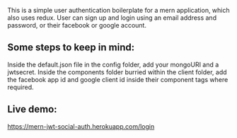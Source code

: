 This is a simple user authentication boilerplate for a mern application, which also uses redux. User can sign up and login using an email address and password, or their facebook or google account.

## Some steps to keep in mind:

Inside the default.json file in the config folder, add your mongoURI and a jwtsecret.
Inside the components folder burried within the client folder, add the facebook app id and google client id inside their component tags where required.

## Live demo:

https://mern-jwt-social-auth.herokuapp.com/login
